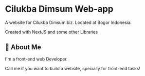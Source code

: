 
# Cilukba Dimsum Web-app

A website for Cilukba Dimsum biz. Located at Bogor Indonesia.

Created with NextJS and some other Libraries
## 🚀 About Me
I'm a front-end web Developer.

Call me if you want to build a website, specially for front-end tasks!

